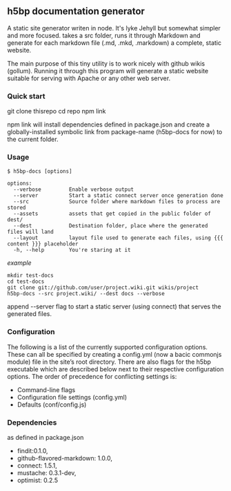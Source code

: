 ## h5bp documentation generator

A static site generator writen in node. It's lyke Jehyll but somewhat simpler and more focused. takes a src folder, runs it through Markdown and generate for each markdown file (.md, .mkd, .markdown) a complete, static website.

The main purpose of this tiny utility is to work nicely with github wikis (gollum). Running it through this program will generate a static website suitable for serving with Apache or any other web server.

### Quick start

  git clone thisrepo
  cd repo
  npm link
  
npm link will install dependencies defined in package.json and create a globally-installed symbolic link from package-name (h5bp-docs for now) to the current folder.

### Usage

    $ h5bp-docs [options]

    options:
      --verbose         Enable verbose output
      --server          Start a static connect server once generation done
      --src             Source folder where markdown files to process are stored
      --assets          assets that get copied in the public folder of dest/
      --dest            Destination folder, place where the generated files will land
      --layout          layout file used to generate each files, using {{{ content }}} placeholder
      -h, --help        You're staring at it
      
_example_

    mkdir test-docs
    cd test-docs
    git clone git://github.com/user/project.wiki.git wikis/project
    h5bp-docs --src project.wiki/ --dest docs --verbose
    
append --server flag to start a static server (using connect) that serves the generated files.
  

### Configuration

The following is a list of the currently supported configuration options. These can all be specified by creating a config.yml (now a bacic commonjs module) file in the site’s root directory. There are also flags for the h5bp executable which are described below next to their respective configuration options. The order of precedence for conflicting settings is:

* Command-line flags
* Configuration file settings (config.yml)
* Defaults (conf/config.js)
    

### Dependencies

as defined in package.json

* findit:0.1.0,
* github-flavored-markdown: 1.0.0,
* connect: 1.5.1,
* mustache: 0.3.1-dev,
* optimist: 0.2.5 


    
    
    


